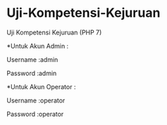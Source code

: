 # Uji-Kompetensi-Kejuruan
Uji Kompetensi Kejuruan (PHP 7)




*Untuk Akun Admin :



Username :admin



Password :admin






*Untuk Akun Operator :



Username :operator




Password :operator

